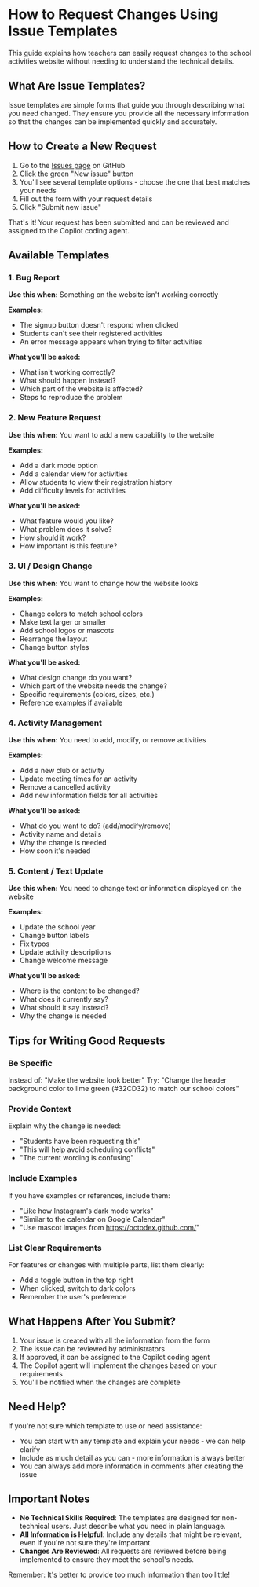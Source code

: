 # How to Request Changes Using Issue Templates

This guide explains how teachers can easily request changes to the school activities website without needing to understand the technical details.

## What Are Issue Templates?

Issue templates are simple forms that guide you through describing what you need changed. They ensure you provide all the necessary information so that the changes can be implemented quickly and accurately.

## How to Create a New Request

1. Go to the [Issues page](../../issues) on GitHub
2. Click the green "New issue" button
3. You'll see several template options - choose the one that best matches your needs
4. Fill out the form with your request details
5. Click "Submit new issue"

That's it! Your request has been submitted and can be reviewed and assigned to the Copilot coding agent.

## Available Templates

### 1. Bug Report
**Use this when:** Something on the website isn't working correctly

**Examples:**
- The signup button doesn't respond when clicked
- Students can't see their registered activities
- An error message appears when trying to filter activities

**What you'll be asked:**
- What isn't working correctly?
- What should happen instead?
- Which part of the website is affected?
- Steps to reproduce the problem

### 2. New Feature Request
**Use this when:** You want to add a new capability to the website

**Examples:**
- Add a dark mode option
- Add a calendar view for activities
- Allow students to view their registration history
- Add difficulty levels for activities

**What you'll be asked:**
- What feature would you like?
- What problem does it solve?
- How should it work?
- How important is this feature?

### 3. UI / Design Change
**Use this when:** You want to change how the website looks

**Examples:**
- Change colors to match school colors
- Make text larger or smaller
- Add school logos or mascots
- Rearrange the layout
- Change button styles

**What you'll be asked:**
- What design change do you want?
- Which part of the website needs the change?
- Specific requirements (colors, sizes, etc.)
- Reference examples if available

### 4. Activity Management
**Use this when:** You need to add, modify, or remove activities

**Examples:**
- Add a new club or activity
- Update meeting times for an activity
- Remove a cancelled activity
- Add new information fields for all activities

**What you'll be asked:**
- What do you want to do? (add/modify/remove)
- Activity name and details
- Why the change is needed
- How soon it's needed

### 5. Content / Text Update
**Use this when:** You need to change text or information displayed on the website

**Examples:**
- Update the school year
- Change button labels
- Fix typos
- Update activity descriptions
- Change welcome message

**What you'll be asked:**
- Where is the content to be changed?
- What does it currently say?
- What should it say instead?
- Why the change is needed

## Tips for Writing Good Requests

### Be Specific
Instead of: "Make the website look better"
Try: "Change the header background color to lime green (#32CD32) to match our school colors"

### Provide Context
Explain why the change is needed:
- "Students have been requesting this"
- "This will help avoid scheduling conflicts"
- "The current wording is confusing"

### Include Examples
If you have examples or references, include them:
- "Like how Instagram's dark mode works"
- "Similar to the calendar on Google Calendar"
- "Use mascot images from https://octodex.github.com/"

### List Clear Requirements
For features or changes with multiple parts, list them clearly:
- Add a toggle button in the top right
- When clicked, switch to dark colors
- Remember the user's preference

## What Happens After You Submit?

1. Your issue is created with all the information from the form
2. The issue can be reviewed by administrators
3. If approved, it can be assigned to the Copilot coding agent
4. The Copilot agent will implement the changes based on your requirements
5. You'll be notified when the changes are complete

## Need Help?

If you're not sure which template to use or need assistance:
- You can start with any template and explain your needs - we can help clarify
- Include as much detail as you can - more information is always better
- You can always add more information in comments after creating the issue

## Important Notes

- **No Technical Skills Required**: The templates are designed for non-technical users. Just describe what you need in plain language.
- **All Information is Helpful**: Include any details that might be relevant, even if you're not sure they're important.
- **Changes Are Reviewed**: All requests are reviewed before being implemented to ensure they meet the school's needs.

Remember: It's better to provide too much information than too little!
